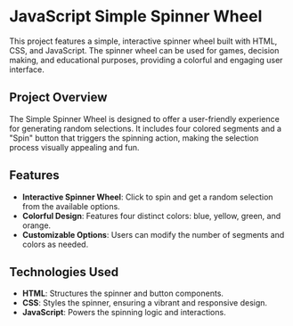 # JavaScript Simple Spinner Wheel

This project features a simple, interactive spinner wheel built with HTML, CSS, and JavaScript. The spinner wheel can be used for games, decision making, and educational purposes, providing a colorful and engaging user interface.

## Project Overview

The Simple Spinner Wheel is designed to offer a user-friendly experience for generating random selections. It includes four colored segments and a "Spin" button that triggers the spinning action, making the selection process visually appealing and fun.

## Features

- **Interactive Spinner Wheel**: Click to spin and get a random selection from the available options.
- **Colorful Design**: Features four distinct colors: blue, yellow, green, and orange.
- **Customizable Options**: Users can modify the number of segments and colors as needed.

## Technologies Used

- **HTML**: Structures the spinner and button components.
- **CSS**: Styles the spinner, ensuring a vibrant and responsive design.
- **JavaScript**: Powers the spinning logic and interactions.

